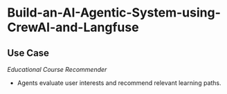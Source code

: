 # Build-an-AI-Agentic-System-using-CrewAI-and-Langfuse
## Use Case 

 *Educational Course Recommender*  
   - Agents evaluate user interests and recommend relevant learning paths.
